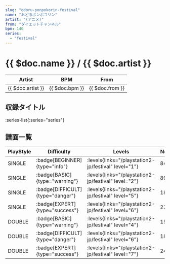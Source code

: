 ```yaml
---
slug: "odoru-ponpokorin-festival"
name: "おどるポンポコリン"
artist: "(アニメ)"
from: "ダイエットチャンネル"
bpm: 140
series:
  - "festival"
---
```


# {{ $doc.name }} / {{ $doc.artist }}

|Artist|BPM|From|
|------|---|----|
|{{ $doc.artist }}|{{ $doc.bpm }}|{{ $doc.from }}|

## 収録タイトル

:series-list{:series="series"}

## 譜面一覧

|PlayStyle|Difficulty|Levels|Notes|Movie|
|---------|----------|------|-----|-----|
|SINGLE| :badge[BEGINNER]{type="info"}|<div class="field is-grouped is-grouped-multiline"> :levels{links="/playstation2-jp/festival" level="1"}</div>|84/7||
|SINGLE| :badge[BASIC]{type="warning"}|<div class="field is-grouped is-grouped-multiline"> :levels{links="/playstation2-jp/festival" level="2"}</div>|89/0||
|SINGLE| :badge[DIFFICULT]{type="danger"}|<div class="field is-grouped is-grouped-multiline"> :levels{links="/playstation2-jp/festival" level="5"}</div>|186/0||
|SINGLE| :badge[EXPERT]{type="success"}|<div class="field is-grouped is-grouped-multiline"> :levels{links="/playstation2-jp/festival" level="6"}</div>|233/0||
|DOUBLE| :badge[BASIC]{type="warning"}|<div class="field is-grouped is-grouped-multiline"> :levels{links="/playstation2-jp/festival" level="4"}</div>|154/2||
|DOUBLE| :badge[DIFFICULT]{type="danger"}|<div class="field is-grouped is-grouped-multiline"> :levels{links="/playstation2-jp/festival" level="6"}</div>|186/2||
|DOUBLE| :badge[EXPERT]{type="success"}|<div class="field is-grouped is-grouped-multiline"> :levels{links="/playstation2-jp/festival" level="7"}</div>|249/6||
